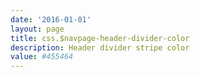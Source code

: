 ```yaml
---
date: '2016-01-01'
layout: page
title: css.$navpage-header-divider-color
description: Header divider stripe color 
value: #455464 
---
```

